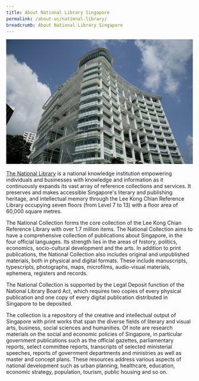 ```yaml
---
title: About National Library Singapore
permalink: /about-us/national-library/
breadcrumb: About National Library Singapore
---
```



![National Library](/images/about-us/National-Collection-v2.jpg)

[The National Library](https://www.nlb.gov.sg/Visit/ExploreNationalLibrary/NationalCollection.aspx) is a national knowledge institution empowering individuals and businesses with knowledge and information as it continuously expands its vast array of reference collections and services. It preserves and makes accessible Singapore's literary and publishing heritage, and intellectual memory through the Lee Kong Chian Reference Library occupying seven floors (from Level 7 to 13) with a floor area of 60,000 square metres. 

The National Collection forms the core collection of the Lee Kong Chian Reference Library with over 1.7 million items. The National Collection aims to have a comprehensive collection of publications about Singapore, in the four official languages. Its strength lies in the areas of history, politics, economics, socio-cultural development and the arts. In addition to print publications, the National Collection also includes original and unpublished materials, both in physical and digital formats. These include manuscripts, typescripts, photographs, maps, microfilms, audio-visual materials, ephemera, registers and records.

The National Collection is supported by the Legal Deposit function of the National Library Board Act, which requires two copies of every physical publication and one copy of every digital publication distributed in Singapore to be deposited.


The collection is a repository of the creative and intellectual output of Singapore with print works that span the diverse fields of literary and visual arts, business, social sciences and humanities. Of note are research materials on the social and economic policies of Singapore, in particular government publications such as the official gazettes, parliamentary reports, select committee reports, transcripts of selected ministerial speeches, reports of government departments and ministries as well as master and concept plans. These resources address various aspects of national development such as urban planning, healthcare, education, economic strategy, population, tourism, public housing and so on.